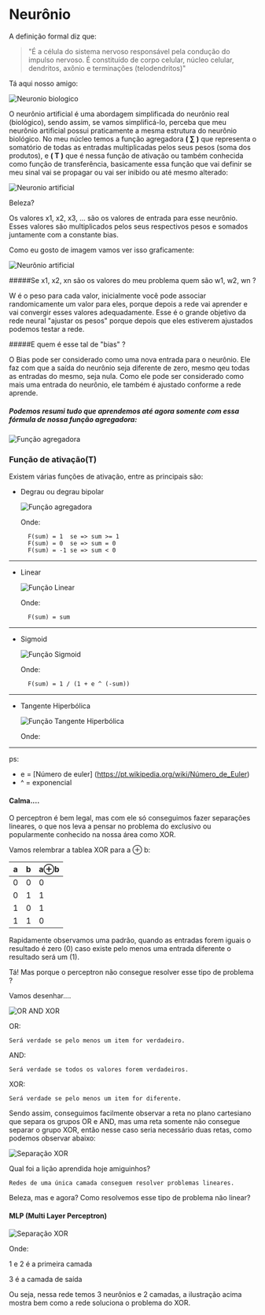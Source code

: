 # Neurônio
A definição formal diz que: 
>"É a célula do sistema nervoso responsável pela condução do impulso nervoso. É constituído de corpo celular, núcleo celular, dendritos, axônio e terminações (telodendritos)"

Tá aqui nosso amigo:

![Neuronio biologico](assets/images/neuronio.jpg)


O neurônio artificial é uma abordagem simplificada do neurônio real (biológico), sendo assim, se vamos simplificá-lo, perceba que meu neurônio artificial possui praticamente a mesma estrutura do neurônio biológico. No meu núcleo temos a função agregadora **( &sum; )** que representa o somatório de todas as entradas multiplicadas pelos seus pesos (soma dos produtos), e **( T )** que é nessa função de ativação ou também conhecida como função de transferência, basicamente essa função que vai definir se meu sinal vai se propagar ou vai ser inibido ou até mesmo alterado:

<!-- [Neuronio artificial](assets/images/tikz9.png) -->
![Neuronio artificial](assets/images/neuros-bio-vs-artificial.png)


<!-- [Bio + Artificial](assets/images/neuron-bio-with-artificial.gif) -->

Beleza?

 Os valores x1, x2, x3, ... são os valores de entrada para esse neurônio.
 Esses valores são multiplicados pelos seus respectivos pesos e somados juntamente com a constante bias.

 Como eu gosto de imagem vamos ver isso graficamente:

 ![Neurônio artificial](assets/images/neuron2.png)


#####Se x1, x2, xn são os valores do meu problema quem são w1, w2, wn ?

W é o peso para cada valor, inicialmente você pode associar randomicamente um valor para eles, porque depois a rede vai aprender e vai convergir esses valores adequadamente. Esse é o grande objetivo da rede neural "ajustar os pesos" porque depois que eles estiverem ajustados podemos testar a rede.

#####E quem é esse tal de "bias" ?

O Bias pode ser considerado como uma nova entrada para o neurônio. Ele faz com que a saída do neurônio seja diferente de zero, mesmo qeu todas as entradas do mesmo, seja nula. Como ele pode ser considerado como mais uma entrada do neurônio, ele também é ajustado conforme a rede aprende.


##### Podemos resumi tudo que aprendemos até agora somente com essa fórmula de nossa função agregadora:

![Função agregadora](assets/images/basicsum.png)




### Função de ativação(T)

Existem várias funções de ativação, entre as principais são:

	

- Degrau ou degrau bipolar

	![Função agregadora](assets/images/degrau.png)

	Onde:

		F(sum) = 1  se => sum >= 1
		F(sum) = 0  se => sum = 0
		F(sum) = -1 se => sum < 0

---

- Linear

	![Função Linear](assets/images/linear.png)

	Onde:

		F(sum) = sum

---

- Sigmoid

	![Função Sigmoid](assets/images/sigmoidal.png)

	Onde:

		F(sum) = 1 / (1 + e ^ (-sum))

---

- Tangente Hiperbólica

	![Função Tangente Hiperbólica](assets/images/tangetehiperbolica.png)

	Onde:

		

---

ps:
	
- e = [Número de euler] (https://pt.wikipedia.org/wiki/Número_de_Euler)
- ^ = exponencial



#### Calma....
O perceptron é bem legal, mas com ele só conseguimos fazer separações lineares, o que nos leva a pensar no problema do exclusivo ou popularmente conhecido na nossa área como XOR.

Vamos relembrar a tablea XOR para a &oplus; b:


| a	| b | a&oplus;b	|
|---|---|---|
| 0	| 0	| 0	|
| 0	| 1	| 1	|
| 1	| 0	| 1	|
| 1	| 1	| 0	|

Rapidamente observamos uma padrão, quando as entradas forem iguais o resultado é zero (0) caso existe pelo menos uma entrada diferente o resultado será um (1).

Tá! Mas porque o perceptron não consegue resolver esse tipo de problema ?

Vamos desenhar....

![OR AND XOR](assets/images/xor2.gif)

OR:

	Será verdade se pelo menos um item for verdadeiro.

AND:

	Será verdade se todos os valores forem verdadeiros.

XOR:

	Será verdade se pelo menos um item for diferente.


Sendo assim, conseguimos facilmente observar a reta no plano cartesiano que separa os grupos OR e AND, mas uma reta somente não consegue separar o grupo XOR, então nesse caso seria necessário duas retas, como podemos observar abaixo:


![Separação XOR](assets/images/xor3.png)


Qual foi a lição aprendida hoje amiguinhos?

	Redes de uma única camada conseguem resolver problemas lineares.


Beleza, mas e agora? Como resolvemos esse tipo de problema não linear?

#### MLP (Multi Layer Perceptron)


![Separação XOR](assets/images/xor-solve-problem-simple.png)

Onde:

1 e 2 é a primeira camada

3 é a camada de saída

Ou seja, nessa rede temos 3 neurônios e 2 camadas, a ilustração acima mostra bem como a rede soluciona o problema do XOR.








